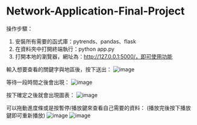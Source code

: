 # Network-Application-Final-Project

操作步驟：
1. 安裝所有需要的函式庫：pytrends、pandas、flask
2. 在資料夾中打開終端執行：python app.py
3. 打開本地的瀏覽器，網址為：http://127.0.0.1:5000/，即可使用功能

輸入想要查看的關鍵字與地區後，按下送出：
![image](https://github.com/user-attachments/assets/a30762ca-e324-4c50-9929-19d39594c536)

等待一段時間之後會出現：
![image](https://github.com/user-attachments/assets/30ba085a-a7d3-45a6-a7a7-d0ee522d07ec)

按下確定之後就會出現圖表：
![image](https://github.com/user-attachments/assets/cfa4d469-f337-422a-9f74-5b583b4ea9d2)

可以拖動進度條或是按暫停/播放鍵來查看自己需要的資料：
(播放完後按下播放鍵即可重新播放)
![image](https://github.com/user-attachments/assets/8b25f5fb-5f09-4942-85bb-821a3eebca9a)
![image](https://github.com/user-attachments/assets/a216bbc6-a2e9-4fb7-83ff-c797accb9efd)
